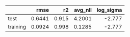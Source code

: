 |          |   rmse |    r2 |   avg_nll |   log_sigma |
|:---------|-------:|------:|----------:|------------:|
| test     | 0.6441 | 0.915 |    4.2001 |      -2.777 |
| training | 0.0924 | 0.998 |    0.1285 |      -2.777 |